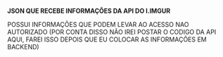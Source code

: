 

<b>JSON QUE RECEBE INFORMAÇÕES DA API DO I.IMGUR</b>

<p>POSSUI INFORMAÇÕES QUE PODEM LEVAR AO ACESSO NAO AUTORIZADO (POR CONTA DISSO NÃO IREI POSTAR O CODIGO DA API AQUI, FAREI ISSO DEPOIS QUE EU COLOCAR AS INFORMAÇÕES EM BACKEND)</p>
